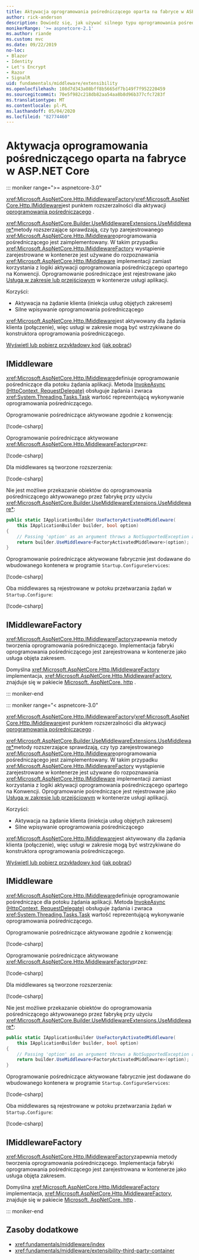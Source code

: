 ```yaml
---
title: Aktywacja oprogramowania pośredniczącego oparta na fabryce w ASP.NET Core
author: rick-anderson
description: Dowiedz się, jak używać silnego typu oprogramowania pośredniczącego z implementacją aktywacji opartej na fabryce w ASP.NET Core.
monikerRange: '>= aspnetcore-2.1'
ms.author: riande
ms.custom: mvc
ms.date: 09/22/2019
no-loc:
- Blazor
- Identity
- Let's Encrypt
- Razor
- SignalR
uid: fundamentals/middleware/extensibility
ms.openlocfilehash: 108d7d343a08bff8b5665df7b149f7f952220459
ms.sourcegitcommit: 70e5f982c218db82aa54aa8b8d96b377cfc7283f
ms.translationtype: MT
ms.contentlocale: pl-PL
ms.lasthandoff: 05/04/2020
ms.locfileid: "82774460"
---
```

# <a name="factory-based-middleware-activation-in-aspnet-core"></a>Aktywacja oprogramowania pośredniczącego oparta na fabryce w ASP.NET Core

::: moniker range=">= aspnetcore-3.0"

<xref:Microsoft.AspNetCore.Http.IMiddlewareFactory>/<xref:Microsoft.AspNetCore.Http.IMiddleware>jest punktem rozszerzalności dla aktywacji [oprogramowania pośredniczącego](xref:fundamentals/middleware/index) .

<xref:Microsoft.AspNetCore.Builder.UseMiddlewareExtensions.UseMiddleware*>metody rozszerzające sprawdzają, czy typ zarejestrowanego <xref:Microsoft.AspNetCore.Http.IMiddleware>oprogramowania pośredniczącego jest zaimplementowany. W takim przypadku <xref:Microsoft.AspNetCore.Http.IMiddlewareFactory> wystąpienie zarejestrowane w kontenerze jest używane do rozpoznawania <xref:Microsoft.AspNetCore.Http.IMiddleware> implementacji zamiast korzystania z logiki aktywacji oprogramowania pośredniczącego opartego na Konwencji. Oprogramowanie pośredniczące jest rejestrowane jako [Usługa w zakresie lub przejściowym](xref:fundamentals/dependency-injection#service-lifetimes) w kontenerze usługi aplikacji.

Korzyści:

* Aktywacja na żądanie klienta (iniekcja usług objętych zakresem)
* Silne wpisywanie oprogramowania pośredniczącego

<xref:Microsoft.AspNetCore.Http.IMiddleware>jest aktywowany dla żądania klienta (połączenie), więc usługi w zakresie mogą być wstrzykiwane do konstruktora oprogramowania pośredniczącego.

[Wyświetl lub pobierz przykładowy kod](https://github.com/dotnet/AspNetCore.Docs/tree/master/aspnetcore/fundamentals/middleware/extensibility/samples) ([jak pobrać](xref:index#how-to-download-a-sample))

## <a name="imiddleware"></a>IMiddleware

<xref:Microsoft.AspNetCore.Http.IMiddleware>definiuje oprogramowanie pośredniczące dla potoku żądania aplikacji. Metoda [InvokeAsync (HttpContext, RequestDelegate)](xref:Microsoft.AspNetCore.Http.IMiddleware.InvokeAsync*) obsługuje żądania i zwraca <xref:System.Threading.Tasks.Task> wartość reprezentującą wykonywanie oprogramowania pośredniczącego.

Oprogramowanie pośredniczące aktywowane zgodnie z konwencją:

[!code-csharp[](extensibility/samples/3.x/MiddlewareExtensibilitySample/Middleware/ConventionalMiddleware.cs?name=snippet1)]

Oprogramowanie pośredniczące aktywowane <xref:Microsoft.AspNetCore.Http.MiddlewareFactory>przez:

[!code-csharp[](extensibility/samples/3.x/MiddlewareExtensibilitySample/Middleware/FactoryActivatedMiddleware.cs?name=snippet1)]

Dla middlewares są tworzone rozszerzenia:

[!code-csharp[](extensibility/samples/3.x/MiddlewareExtensibilitySample/Middleware/MiddlewareExtensions.cs?name=snippet1)]

Nie jest możliwe przekazanie obiektów do oprogramowania pośredniczącego aktywowanego przez fabrykę przy użyciu <xref:Microsoft.AspNetCore.Builder.UseMiddlewareExtensions.UseMiddleware*>:

```csharp
public static IApplicationBuilder UseFactoryActivatedMiddleware(
    this IApplicationBuilder builder, bool option)
{
    // Passing 'option' as an argument throws a NotSupportedException at runtime.
    return builder.UseMiddleware<FactoryActivatedMiddleware>(option);
}
```

Oprogramowanie pośredniczące aktywowane fabrycznie jest dodawane do wbudowanego kontenera w programie `Startup.ConfigureServices`:

[!code-csharp[](extensibility/samples/3.x/MiddlewareExtensibilitySample/Startup.cs?name=snippet1&highlight=6)]

Oba middlewares są rejestrowane w potoku przetwarzania żądań w `Startup.Configure`:

[!code-csharp[](extensibility/samples/3.x/MiddlewareExtensibilitySample/Startup.cs?name=snippet2&highlight=12-13)]

## <a name="imiddlewarefactory"></a>IMiddlewareFactory

<xref:Microsoft.AspNetCore.Http.IMiddlewareFactory>zapewnia metody tworzenia oprogramowania pośredniczącego. Implementacja fabryki oprogramowania pośredniczącego jest zarejestrowana w kontenerze jako usługa objęta zakresem.

Domyślna <xref:Microsoft.AspNetCore.Http.IMiddlewareFactory> implementacja, <xref:Microsoft.AspNetCore.Http.MiddlewareFactory>, znajduje się w pakiecie [Microsoft. AspNetCore. http](https://www.nuget.org/packages/Microsoft.AspNetCore.Http/) .

::: moniker-end

::: moniker range="< aspnetcore-3.0"

<xref:Microsoft.AspNetCore.Http.IMiddlewareFactory>/<xref:Microsoft.AspNetCore.Http.IMiddleware>jest punktem rozszerzalności dla aktywacji [oprogramowania pośredniczącego](xref:fundamentals/middleware/index) .

<xref:Microsoft.AspNetCore.Builder.UseMiddlewareExtensions.UseMiddleware*>metody rozszerzające sprawdzają, czy typ zarejestrowanego <xref:Microsoft.AspNetCore.Http.IMiddleware>oprogramowania pośredniczącego jest zaimplementowany. W takim przypadku <xref:Microsoft.AspNetCore.Http.IMiddlewareFactory> wystąpienie zarejestrowane w kontenerze jest używane do rozpoznawania <xref:Microsoft.AspNetCore.Http.IMiddleware> implementacji zamiast korzystania z logiki aktywacji oprogramowania pośredniczącego opartego na Konwencji. Oprogramowanie pośredniczące jest rejestrowane jako [Usługa w zakresie lub przejściowym](xref:fundamentals/dependency-injection#service-lifetimes) w kontenerze usługi aplikacji.

Korzyści:

* Aktywacja na żądanie klienta (iniekcja usług objętych zakresem)
* Silne wpisywanie oprogramowania pośredniczącego

<xref:Microsoft.AspNetCore.Http.IMiddleware>jest aktywowany dla żądania klienta (połączenie), więc usługi w zakresie mogą być wstrzykiwane do konstruktora oprogramowania pośredniczącego.

[Wyświetl lub pobierz przykładowy kod](https://github.com/dotnet/AspNetCore.Docs/tree/master/aspnetcore/fundamentals/middleware/extensibility/samples) ([jak pobrać](xref:index#how-to-download-a-sample))

## <a name="imiddleware"></a>IMiddleware

<xref:Microsoft.AspNetCore.Http.IMiddleware>definiuje oprogramowanie pośredniczące dla potoku żądania aplikacji. Metoda [InvokeAsync (HttpContext, RequestDelegate)](xref:Microsoft.AspNetCore.Http.IMiddleware.InvokeAsync*) obsługuje żądania i zwraca <xref:System.Threading.Tasks.Task> wartość reprezentującą wykonywanie oprogramowania pośredniczącego.

Oprogramowanie pośredniczące aktywowane zgodnie z konwencją:

[!code-csharp[](extensibility/samples/2.x/MiddlewareExtensibilitySample/Middleware/ConventionalMiddleware.cs?name=snippet1)]

Oprogramowanie pośredniczące aktywowane <xref:Microsoft.AspNetCore.Http.MiddlewareFactory>przez:

[!code-csharp[](extensibility/samples/2.x/MiddlewareExtensibilitySample/Middleware/FactoryActivatedMiddleware.cs?name=snippet1)]

Dla middlewares są tworzone rozszerzenia:

[!code-csharp[](extensibility/samples/2.x/MiddlewareExtensibilitySample/Middleware/MiddlewareExtensions.cs?name=snippet1)]

Nie jest możliwe przekazanie obiektów do oprogramowania pośredniczącego aktywowanego przez fabrykę przy użyciu <xref:Microsoft.AspNetCore.Builder.UseMiddlewareExtensions.UseMiddleware*>:

```csharp
public static IApplicationBuilder UseFactoryActivatedMiddleware(
    this IApplicationBuilder builder, bool option)
{
    // Passing 'option' as an argument throws a NotSupportedException at runtime.
    return builder.UseMiddleware<FactoryActivatedMiddleware>(option);
}
```

Oprogramowanie pośredniczące aktywowane fabrycznie jest dodawane do wbudowanego kontenera w programie `Startup.ConfigureServices`:

[!code-csharp[](extensibility/samples/2.x/MiddlewareExtensibilitySample/Startup.cs?name=snippet1&highlight=6)]

Oba middlewares są rejestrowane w potoku przetwarzania żądań w `Startup.Configure`:

[!code-csharp[](extensibility/samples/2.x/MiddlewareExtensibilitySample/Startup.cs?name=snippet2&highlight=13-14)]

## <a name="imiddlewarefactory"></a>IMiddlewareFactory

<xref:Microsoft.AspNetCore.Http.IMiddlewareFactory>zapewnia metody tworzenia oprogramowania pośredniczącego. Implementacja fabryki oprogramowania pośredniczącego jest zarejestrowana w kontenerze jako usługa objęta zakresem.

Domyślna <xref:Microsoft.AspNetCore.Http.IMiddlewareFactory> implementacja, <xref:Microsoft.AspNetCore.Http.MiddlewareFactory>, znajduje się w pakiecie [Microsoft. AspNetCore. http](https://www.nuget.org/packages/Microsoft.AspNetCore.Http/) .

::: moniker-end

## <a name="additional-resources"></a>Zasoby dodatkowe

* <xref:fundamentals/middleware/index>
* <xref:fundamentals/middleware/extensibility-third-party-container>
